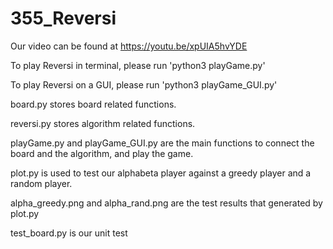 # 355_Reversi
Our video can be found at https://youtu.be/xpUIA5hvYDE

To play Reversi in terminal, please run 'python3 playGame.py'

To play Reversi on a GUI, please run 'python3 playGame_GUI.py'

board.py stores board related functions.

reversi.py stores algorithm related functions.

playGame.py and playGame_GUI.py are the main functions to connect the board and the algorithm, and play the game.

plot.py is used to test our alphabeta player against a greedy player and a random player.

alpha_greedy.png and alpha_rand.png are the test results that generated by plot.py

test_board.py is our unit test
